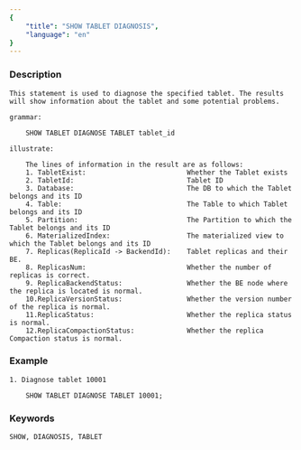 ```yaml
---
{
    "title": "SHOW TABLET DIAGNOSIS",
    "language": "en"
}
---
```


<!-- 
Licensed to the Apache Software Foundation (ASF) under one
or more contributor license agreements.  See the NOTICE file
distributed with this work for additional information
regarding copyright ownership.  The ASF licenses this file
to you under the Apache License, Version 2.0 (the
"License"); you may not use this file except in compliance
with the License.  You may obtain a copy of the License at
  http://www.apache.org/licenses/LICENSE-2.0
Unless required by applicable law or agreed to in writing,
software distributed under the License is distributed on an
"AS IS" BASIS, WITHOUT WARRANTIES OR CONDITIONS OF ANY
KIND, either express or implied.  See the License for the
specific language governing permissions and limitations
under the License.
-->


### Description

    This statement is used to diagnose the specified tablet. The results will show information about the tablet and some potential problems.

    grammar:

        SHOW TABLET DIAGNOSE TABLET tablet_id

    illustrate:

        The lines of information in the result are as follows:
        1. TabletExist:                         Whether the Tablet exists
        2. TabletId:                            Tablet ID
        3. Database:                            The DB to which the Tablet belongs and its ID
        4. Table:                               The Table to which Tablet belongs and its ID
        5. Partition:                           The Partition to which the Tablet belongs and its ID
        6. MaterializedIndex:                   The materialized view to which the Tablet belongs and its ID
        7. Replicas(ReplicaId -> BackendId):    Tablet replicas and their BE.
        8. ReplicasNum:                         Whether the number of replicas is correct.
        9. ReplicaBackendStatus:                Whether the BE node where the replica is located is normal.
        10.ReplicaVersionStatus:                Whether the version number of the replica is normal.
        11.ReplicaStatus:                       Whether the replica status is normal.
        12.ReplicaCompactionStatus:             Whether the replica Compaction status is normal.

### Example

    1. Diagnose tablet 10001

        SHOW TABLET DIAGNOSE TABLET 10001;

### Keywords

    SHOW, DIAGNOSIS, TABLET
